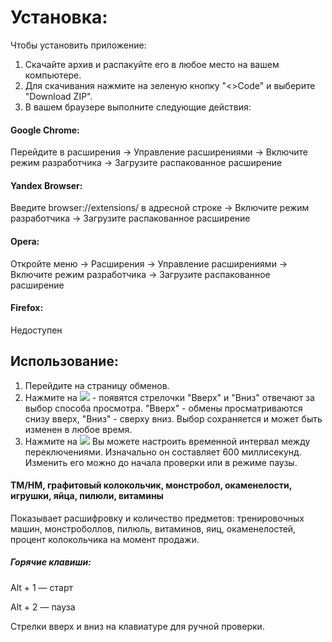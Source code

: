 <h1>Установка:</h1>
<p>Чтобы установить приложение:</p>
<ol>
  <li>Скачайте архив и распакуйте его в любое место на вашем компьютере.</li>
  <li>Для скачивания нажмите на зеленую кнопку "<>Code" и выберите "Download ZIP".</li>
  <li>В вашем браузере выполните следующие действия:</li>
</ol>
<h4>Google Chrome:</h4>
<p>Перейдите в расширения -> Управление расширениями -> Включите режим разработчика -> Загрузите распакованное расширение</p>
<h4>Yandex Browser:</h4>
<p>Введите browser://extensions/ в адресной строке -> Включите режим разработчика -> Загрузите распакованное расширение</p>
<h4>Opera:</h4>
<p>Откройте меню -> Расширения -> Управление расширениями -> Включите режим разработчика -> Загрузите распакованное расширение</p>
<h4>Firefox:</h4>
<p>Недоступен</p>
<h2>Использование:</h2>
<ol>
  <li>Перейдите на страницу обменов.</li>
  <li>Нажмите на <img src="https://i.imgur.com/QEirGti.png"> - появятся стрелочки "Вверх" и "Вниз" отвечают за выбор способа просмотра. "Вверх" - обмены просматриваются снизу вверх, "Вниз" - сверху вниз. Выбор сохраняется и может быть изменен в любое время.</</li>
  <li> Нажмите на <img src="https://i.imgur.com/jgmLeyH.png"> Вы можете настроить временной интервал между переключениями. Изначально он составляет 600 миллисекунд. Изменить его можно до начала проверки или в режиме паузы.</li>
</ol>
<h4>ТМ/HM, графитовый колокольчик, монстробол, окаменелости, игрушки, яйца, пилюли, витамины</h4>
<p>Показывает расшифровку и количество предметов: тренировочных машин, монстроболлов, пилюль, витаминов, яиц, окаменелостей, процент колокольчика на момент продажи.</p>
<h5>Горячие клавиши:</h5>
<p>Alt + 1 — старт</p>
<p>Alt + 2 — пауза</p>
<p>Стрелки вверх и вниз на клавиатуре для ручной проверки.</p>
